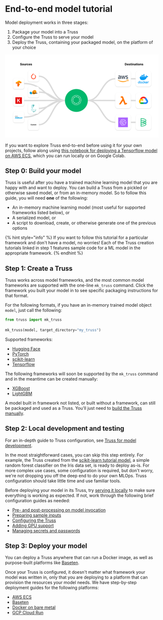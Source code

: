 # End-to-end model tutorial

Model deployment works in three stages:

1. Package your model into a Truss
2. Configure the Truss to serve your model
3. Deploy the Truss, containing your packaged model, on the platform of your choice

![Truss is a seamless bridge between model development and model deployment](assets/truss_unify.png)

If you want to explore Truss end-to-end before using it for your own projects, follow along using [this notebook for deploying a Tensorflow model on AWS ECS](), which you can run locally or on Google Colab.

## Step 0: Build your model

Truss is useful after you have a trained machine learning model that you are happy with and want to deploy. You can build a Truss from a pickled or otherwise saved model, or from an in-memory model. So to follow this guide, you will need **one** of the following:

* An in-memory machine learning model (most useful for supported frameworks listed below), or
* A serialized model, or
* A script to download, create, or otherwise generate one of the previous options

{% hint style="info" %}
If you want to follow this tutorial for a particular framework and don't have a model, no worries! Each of the Truss creation tutorials linked in step 1 features sample code for a ML model in the appropriate framework.
{% endhint %}

## Step 1: Create a Truss

Truss works across model frameworks, and the most common model frameworks are supported with the one-line `mk_truss` command. Click the framework you built your model in to see specific packaging instructions for that format.

For the following formats, if you have an in-memory trained model object `model`, just call the following:

```python
from truss import mk_truss

mk_truss(model, target_directory="my_truss")
```

Supported frameworks:

* [Hugging Face](create/huggingface.md)
* [PyTorch](create/pytorch.md)
* [scikit-learn](create/sklearn.md)
* [Tensorflow](create/tensorflow.md)

The following frameworks will soon be supported by the `mk_truss` command and in the meantime can be created manually:

* [XGBoost](create/xgboost.md)
* [LightGBM](create/manual.md)

A model built in framework not listed, or built without a framework, can still be packaged and used as a Truss. You'll just need to [build the Truss manually](create/manual.md).

## Step 2: Local development and testing

For an in-depth guide to Truss configuration, see [Truss for model development](model-evaluation.md).

In the most straightforward cases, you can skip this step entirely. For example, the Truss created from the [scikit-learn tutorial model](create/sklearn.md), a simple random forest classifier on the Iris data set, is ready to deploy as-is. For more complex use cases, some configuration is required, but don't worry, we're not dropping you off the deep end to do your own MLOps. Truss configuration should take little time and use familiar tools.

Before deploying your model in its Truss, try [serving it locally](develop/localhost.md) to make sure everything is working as expected. If not, work through the following brief configuration guides as needed:

* [Pre- and post-processing on model invocation](develop/processing.md)
* [Preparing sample inputs](develop/examples.md)
* [Configuring the Truss](develop/configuration.md)
* [Adding GPU support](develop/gpu.md)
* [Managing secrets and passwords](develop/secrets.md)

## Step 3: Deploy your model

You can deploy a Truss anywhere that can run a Docker image, as well as purpose-built platforms like [Baseten](https://baseten.co).

Once your Truss is configured, it doesn't matter what framework your model was written in, only that you are deploying to a platform that can provision the resources your model needs. We have step-by-step deployment guides for the following platforms:

* [AWS ECS](deploy/aws.md)
* [Baseten](deploy/baseten.md)
* [Docker on bare metal](deploy/docker.md)
* [GCP Cloud Run](deploy/gcp.md)
